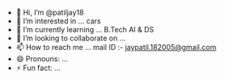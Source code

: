 - 👋 Hi, I’m @patiljay18
- 👀 I’m interested in ... cars
- 🌱 I’m currently learning ... B.Tech AI & DS
- 💞️ I’m looking to collaborate on ...
- 📫 How to reach me ... mail ID :- jaypatil.182005@gmail.com
- 😄 Pronouns: ...
- ⚡ Fun fact: ...

<!---
patiljay18/patiljay18 is a ✨ special ✨ repository because its `README.md` (this file) appears on your GitHub profile.
You can click the Preview link to take a look at your changes.
--->
